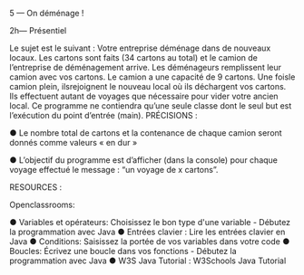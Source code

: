 5 — On déménage !

2h— Présentiel

Le sujet est le suivant :
Votre entreprise déménage dans de nouveaux locaux. Les cartons sont faits (34 cartons au total)
et le camion de l’entreprise de déménagement arrive. Les déménageurs remplissent leur camion
avec vos cartons. Le camion a une capacité de 9 cartons. Une foisle camion plein, ilsrejoignent le
nouveau local où ils déchargent vos cartons. Ils effectuent autant de voyages que nécessaire pour
vider votre ancien local.
Ce programme ne contiendra qu’une seule classe dont le seul but est l’exécution du point
d’entrée (main).
PRÉCISIONS :

● Le nombre total de cartons et la contenance de chaque camion seront donnés comme valeurs « en
dur »

● L’objectif du programme est d’afficher (dans la console) pour chaque voyage effectué le message :
“un voyage de x cartons”.

RESOURCES :

Openclassrooms:

● Variables et opérateurs:
Choisissez le bon type d'une variable - Débutez la programmation avec Java
● Entrées clavier : Lire les entrées clavier en Java
● Conditions: Saisissez la portée de vos variables dans votre code
● Boucles: Écrivez une boucle dans vos fonctions - Débutez la programmation avec Java
● W3S Java Tutorial : W3Schools Java Tutorial

